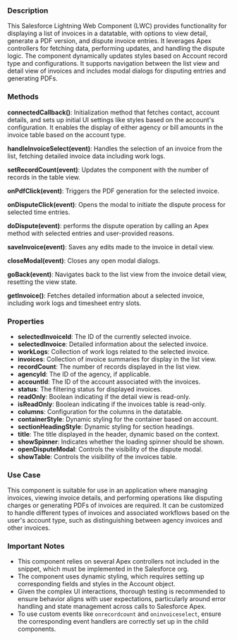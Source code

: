 ### Description

This Salesforce Lightning Web Component (LWC) provides functionality for displaying a list of invoices in a datatable, with options to view detail, generate a PDF version, and dispute invoice entries. It leverages Apex controllers for fetching data, performing updates, and handling the dispute logic. The component dynamically updates styles based on Account record type and configurations. It supports navigation between the list view and detail view of invoices and includes modal dialogs for disputing entries and generating PDFs.

### Methods

**connectedCallback()**: Initialization method that fetches contact, account details, and sets up initial UI settings like styles based on the account's configuration. It enables the display of either agency or bill amounts in the invoice table based on the account type.

**handleInvoiceSelect(event)**: Handles the selection of an invoice from the list, fetching detailed invoice data including work logs.

**setRecordCount(event)**: Updates the component with the number of records in the table view.

**onPdfClick(event)**: Triggers the PDF generation for the selected invoice.

**onDisputeClick(event)**: Opens the modal to initiate the dispute process for selected time entries.

**doDispute(event)**: performs the dispute operation by calling an Apex method with selected entries and user-provided reasons.

**saveInvoice(event)**: Saves any edits made to the invoice in detail view.

**closeModal(event)**: Closes any open modal dialogs.

**goBack(event)**: Navigates back to the list view from the invoice detail view, resetting the view state.

**getInvoice()**: Fetches detailed information about a selected invoice, including work logs and timesheet entry slots.

### Properties

- **selectedInvoiceId**: The ID of the currently selected invoice.
- **selectedInvoice**: Detailed information about the selected invoice.
- **workLogs**: Collection of work logs related to the selected invoice.
- **invoices**: Collection of invoice summaries for display in the list view.
- **recordCount**: The number of records displayed in the list view.
- **agencyId**: The ID of the agency, if applicable.
- **accountId**: The ID of the account associated with the invoices.
- **status**: The filtering status for displayed invoices.
- **readOnly**: Boolean indicating if the detail view is read-only.
- **isReadOnly**: Boolean indicating if the invoices table is read-only.
- **columns**: Configuration for the columns in the datatable.
- **containerStyle**: Dynamic styling for the container based on account.
- **sectionHeadingStyle**: Dynamic styling for section headings.
- **title**: The title displayed in the header, dynamic based on the context.
- **showSpinner**: Indicates whether the loading spinner should be shown.
- **openDisputeModal**: Controls the visibility of the dispute modal.
- **showTable**: Controls the visibility of the invoices table.

### Use Case

This component is suitable for use in an application where managing invoices, viewing invoice details, and performing operations like disputing charges or generating PDFs of invoices are required. It can be customized to handle different types of invoices and associated workflows based on the user's account type, such as distinguishing between agency invoices and other invoices.

### Important Notes

- This component relies on several Apex controllers not included in the snippet, which must be implemented in the Salesforce org.
- The component uses dynamic styling, which requires setting up corresponding fields and styles in the Account object.
- Given the complex UI interactions, thorough testing is recommended to ensure behavior aligns with user expectations, particularly around error handling and state management across calls to Salesforce Apex.
- To use custom events like `onrecordcount` and `oninvoiceselect`, ensure the corresponding event handlers are correctly set up in the child components.